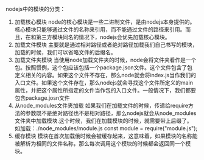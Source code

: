 nodejs中的模块的分类：
1. 加载核心模块
    node的核心模块是一些二进制文件，是由nodejs本身提供的。核心模块只能够通过文件的名称来引用，而不能通过文件的路径来引用。而且，在和第三方模块同名的情况下，nodejs会优先加载核心模块。
2. 加载文件模块
    主要就是通过相对路径或者绝对路径加载我们自己书写的模块，加载的时候，我们可以省略文件的后缀名。
3. 加载文件夹模块
    当使用node加载文件夹的时候，node会将文件夹看作是一个包。按照惯例，这个包应该包括一个package.json文件。这个文件包含了包定义相关的内容。如果这个文件不存在，那么node就会将index.js当作我们的入口文件。如果这个文件存在，那么nodejs就会寻找这个文件所定义的main属性，并把这个属性所指定的文件当作包的入口文件。一般情况下，我们都要包含package.josn文件
4. 从node_modules文件夹加载
    如果我们在加载文件的时候，传递给require方法的参数既不是绝对路径也不是相对路径，那么nodejs就会从node_modules文件夹中加载模块.这个时候，我们在加载模块的时候，就需要带上后缀了。
    如加载：./node_modules/module.js
        const module = require("module.js");
5. 缓存模块
    模块在首次加载俄时候会被缓存起来，这意味着，如果模块的名称能被解析为相同的文件名称，那么每次调用这个模块的时候都会返回同一个模块。